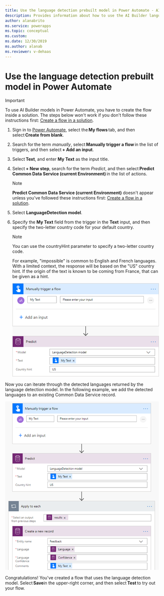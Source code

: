 ```yaml
---
title: Use the language detection prebuilt model in Power Automate - AI Builder | Microsoft Docs
description: Provides information about how to use the AI Builder language detection prebuilt model in your flows
author: alanabrito
ms.service: powerapps
ms.topic: conceptual
ms.custom: 
ms.date: 12/30/2019
ms.author: alanab
ms.reviewer: v-dehaas
---
```


# Use the language detection prebuilt model in Power Automate

> [!IMPORTANT]
 > To use AI Builder models in Power Automate, you have to create the flow inside a solution. The steps below won't work if you don't follow these instructions first: [Create a flow in a solution](/flow/create-flow-solution).

1. Sign in to [Power Automate](https://flow.microsoft.com/signin), select the **My flows** tab, and then select **Create from blank**.

1. Search for the term *manually*, select **Manually trigger a flow** in the list of triggers, and then select **+ Add an input**.
1. Select **Text**, and enter **My Text** as the input title.
1. Select **+ New step**, search for the term *Predict*, and then select **Predict Common Data Service (current Environment)** in the list of actions.
    >[!NOTE]
    > **Predict Common Data Service (current Environment)** doesn't appear unless you've followed these instructions first: [Create a flow in a solution](/flow/create-flow-solution).
1. Select **LanguageDetection model**. 
1. Specify the **My Text** field from the trigger in the **Text** input, and then specify the two-letter country code for your default country. 

   >[!NOTE]
   >You can use the countryHint parameter to specify a two-letter country code. 
   >
   >For example, "impossible" is common to English and French languages. With a limited context, the response will be based on the "US" country hint. If the origin of the text is known to be coming from France, that can be given as a hint.

   ![Manually trigger a flow screen](media/trigger-text-flow.png "Manually trigger a flow screens")

Now you can iterate through the detected languages returned by the language detection model. In the following example, we add the detected languages to an existing Common Data Service record.<!--As noted in flow-key-phrase-extraction.md, maybe you should you describe what's happening in the image in the alt text if it won't be obvious to the reader. At the very least, the alt text should be a bit more descriptive than this!-->

![Example](media/text-flow-example.png "Example")

Congratulations! You've created a flow that uses the language detection model. Select **Save**in the upper-right corner, and then select **Test** to try out your flow.

